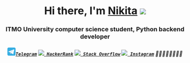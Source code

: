 <h1 align="center">Hi there, I'm <a href="https://github.com/DJprogre33" target="_blank">Nikita</a> 
<img src="https://github.com/blackcater/blackcater/raw/main/images/Hi.gif" height="32"/></h1>
<h3 align="center">ITMO University computer science student, Python backend developer</h3>
<h5 align="center">
  <code><a href="https://t.me/djprogre33" title="TG me"><img width="22" src="images/telegram-svgrepo-com.svg">Telegram</a></code>
  <code><a href="https://www.hackerrank.com/zumrudu_anka" title="HackerRank Profile"><img width="22" src="images/hackerrank.png"> HackerRank</a></code>
  <code><a href="https://stackoverflow.com/users/12578260/osman-durdag" title="Stack Overflow Profile"><img width="22" src="images/stackoverflow.svg"> Stack Overflow</a></code>
  <code><a href="https://www.instagram.com/osman__durdag/" title="Instagram Profile"><img width="22" src="images/instagram.svg"> Instagram</a></code>
👺👺👺👺👺👺👺👺

<!---
DJprogre33/DJprogre33 is a ✨ special ✨ repository because its `README.md` (this file) appears on your GitHub profile.
You can click the Preview link to take a look at your changes.
--->
